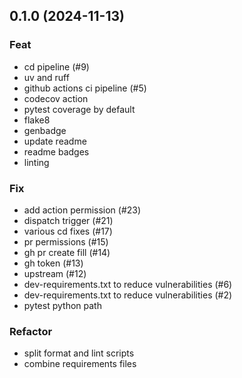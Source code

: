 ## 0.1.0 (2024-11-13)

### Feat

- cd pipeline (#9)
- uv and ruff
- github actions ci pipeline (#5)
- codecov action
- pytest coverage by default
- flake8
- genbadge
- update readme
- readme badges
- linting

### Fix

- add action permission (#23)
- dispatch trigger (#21)
- various cd fixes (#17)
- pr permissions (#15)
- gh pr create fill (#14)
- gh token (#13)
- upstream (#12)
- dev-requirements.txt to reduce vulnerabilities (#6)
- dev-requirements.txt to reduce vulnerabilities (#2)
- pytest python path

### Refactor

- split format and lint scripts
- combine requirements files
